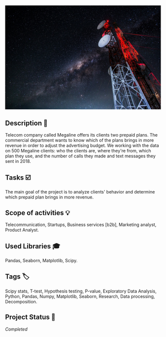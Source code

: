 ![telecom-logo](telecom_logo.jpg)

## Description :key:
Telecom company called Megaline offers its clients two prepaid plans. The commercial department wants to know which of the plans brings in more revenue in order to adjust the advertising budget.  We working with the data on 500 Megaline clients: who the clients are, where they're from, which plan they use, and the number of calls they made and text messages they sent in 2018. 

## Tasks :ballot_box_with_check:
The main goal of the project is to analyze clients' behavior and determine which prepaid plan brings in more revenue.

## Scope of activities :bulb:
Telecommunication, Startups, Business services [b2b], Marketing analyst, Product Analyst.


## Used Libraries :mortar_board:
Pandas, Seaborn, Matplotlib, Scipy.


## Tags :label:
Scipy stats, T-test, Hypothesis testing, P-value, Exploratory Data Analysis, Python, Pandas, Numpy, Matplotlib, Seaborn, Research, Data processing, Decomposition.


## Project Status :black_square_button:
_Completed_ 
